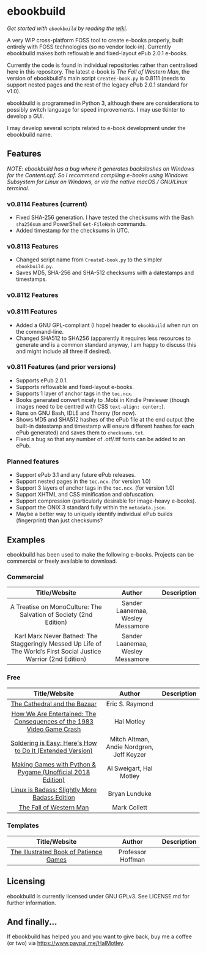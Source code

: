 # ebookbuild

*Get started with `ebookbuild` by reading the [wiki](https://github.com/inferno986return/ebookbuild/wiki).*

A very WIP cross-platform FOSS tool to create e-books properly, built entirely with FOSS technologies (so no vendor lock-in). Currently ebookbuild makes both reflowable and fixed-layout ePub 2.0.1 e-books.

Currently the code is found in individual repositories rather than centralised here in this repository. The latest e-book is *The Fall of Western Man*, the version of ebookbuild's main script `CreateE-book.py` is 0.8111 (needs to support nested pages and the rest of the legacy ePub 2.0.1 standard for v1.0).

ebookbuild is programmed in Python 3, although there are considerations to possibly switch language for speed improvements. I may use tkinter to develop a GUI.

I may develop several scripts related to e-book development under the ebookbuild name.

## Features
*NOTE: ebookbuild has a bug where it generates backslashes on Windows for the Content.opf. So I recommend compiling e-books using Windows Subsystem for Linux on Windows, or via the native macOS / GNU/Linux terminal.*

### v0.8114 Features (current)
* Fixed SHA-256 generation. I have tested the checksums with the Bash `sha256sum` and PowerShell `Get-FileHash` commands.
* Added timestamp for the checksums in UTC.

### v0.8113 Features
* Changed script name from `CreateE-book.py` to the simpler `ebookbuild.py`.
* Saves MD5, SHA-256 and SHA-512 checksums with a datestamps and timestamps.

### v0.8112 Features

### v0.8111 Features
* Added a GNU GPL-compliant (I hope) header to `ebookbuild` when run on the command-line.
* Changed SHA512 to SHA256 (apparently it requires less resources to generate and is a common standard anyway, I am happy to discuss this and might include all three if desired).

### v0.811 Features (and prior versions)
* Supports ePub 2.0.1.
* Supports reflowable and fixed-layout e-books.
* Supports 1 layer of anchor tags in the `toc.ncx`.
* Books generated convert nicely to .Mobi in Kindle Previewer (though images need to be centred with CSS `text-align: center;`).
* Runs on GNU Bash, IDLE and Thonny (for now).
* Shows MD5 and SHA512 hashes of the ePub file at the end output (the built-in datestamp and timestamp will ensure different hashes for each ePub generated) and saves them to `checksums.txt`.
* Fixed a bug so that any number of .otf/.ttf fonts can be added to an ePub.

### Planned features

* Support ePub 3.1 and any future ePub releases.
* Support nested pages in the `toc.ncx`. (for version 1.0)
* Support 3 layers of anchor tags in the `toc.ncx`. (for version 1.0)
* Support XHTML and CSS minification and obfuscation.
* Support compression (particularly desirable for image-heavy e-books).
* Support the ONIX 3 standard fully within the `metadata.json`.
* Maybe a better way to uniquely identify individual ePub builds (fingerprint) than just checksums?

## Examples
ebookbuild has been used to make the following e-books. Projects can be commercial or freely available to download.

### Commercial

|Title/Website | Author | Description |
|:------------:|:------:|:-----------:|
| A Treatise on MonoCulture: The Salvation of Society (2nd Edition) | Sander Laanemaa, Wesley Messamore |
| Karl Marx Never Bathed: The Staggeringly Messed Up Life of The World’s First Social Justice Warrior (2nd Edition) | Sander Laanemaa, Wesley Messamore |

### Free

| Title/Website | Author | Description |
|:-------------:|:--------------------:|:----------:|
|[The Cathedral and the Bazaar](https://github.com/inferno986return/cathedral-bazaar-ebook) | Eric S. Raymond | |
|[How We Are Entertained: The Consequences of the 1983 Video Game Crash](https://github.com/inferno986return/1983VideoGameCrash-Book) | Hal Motley | |
|[Soldering is Easy: Here's How to Do It (Extended Version)](https://github.com/inferno986return/FullSolderComic-ebook) | Mitch Altman, Andie Nordgren, Jeff Keyzer | |
|[Making Games with Python & Pygame (Unofficial 2018 Edition)](https://github.com/inferno986return/Pygame-ebook) | Al Sweigart, Hal Motley | |
|[Linux is Badass: Slightly More Badass Edition](https://github.com/inferno986return/LinuxIsBadass) | Bryan Lunduke | |
| [The Fall of Western Man](https://github.com/inferno986return/the-fall-of-western-man) | Mark Collett | |

### Templates

| Title/Website | Author | Description |
|:-------------:|:--------------------:|:----------:|
|[The Illustrated Book of Patience Games](https://github.com/inferno986return/Illustrated-Patience-Games-ebook) | Professor Hoffman | |

## Licensing

ebookbuild is currently licensed under GNU GPLv3. See LICENSE.md for further information.

## And finally...

If ebookbuild has helped you and you want to give back, buy me a coffee (or two) via https://www.paypal.me/HalMotley.
